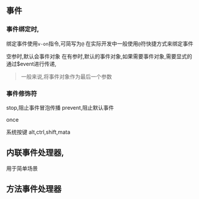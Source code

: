 
## 事件



### 事件绑定时,

绑定事件使用`v-on`指令,可简写为`@`
在实际开发中一般使用`@`符快捷方式来绑定事件


空参时,默认会事件对象
在有参时,默认的事件对象,如果需要事件对象,需要显式的通过$event进行传递,

> 一般来说,将事件对象作为最后一个参数


### 事件修饰符
stop,阻止事件冒泡传播
prevent,阻止默认事件

once


系统按键
alt,ctrl,shift,mata




## 内联事件处理器,
用于简单场景


## 方法事件处理器




